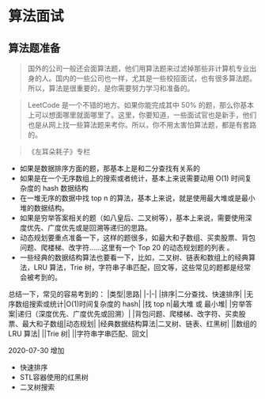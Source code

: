 # 算法面试

## 算法题准备

> 国外的公司一般还会面算法题，他们用算法题来过滤掉那些非计算机专业出身的人。国内的一些公司也一样，尤其是一些校招面试，也有很多算法题。所以，算法是很重要的，是你需要努力学习和准备的。

> LeetCode 是一个不错的地方。如果你能完成其中 50% 的题，那么你基本上可以想面哪里就面哪里了。这里，你要知道，一些面试官也是新手，他们也是从网上找一些算法题来考你。所以，你不用太害怕算法题，都是有套路的。

> 《左耳朵耗子》专栏

- 如果是数据排序方面的题，那基本上是和二分查找有关系的
- 如果是在一个无序数组上的搜索或者统计，基本上来说需要动用 O(1) 时间复杂度的 hash 数据结构
- 在一堆无序的数据中找 top n 的算法，基本上来说，就是使用最大堆或是最小堆的数据结构。
- 如果是穷举答案相关的题（如八皇后、二叉树等），基本上来说，需要使用深度优先、广度优先或是回溯等递归的思路。
- 动态规划要重点准备一下，这样的题很多，如最大和子数组、买卖股票、背包问题、爬楼梯、改字符……这里有一个 Top 20 的动态规划题的列表 。
- 一些经典的数据结构算法也要看一下，比如，二叉树、链表和数组上的经典算法，LRU 算法，Trie 树，字符串子串匹配，回文等，这些常见的题都是经常会被考到的。

总结一下，常见的容易考到的：
|类型|思路|
|-|-|
|排序|二分查找、快速排序|
|无序数组搜索或统计|O(1)时间复杂度的 hash|
|找 top n|最大堆 或 最小堆|
|穷举答案|递归（深度优先、广度优先或回溯）|
|背包问题、爬楼梯、改字符、买卖股票、最大和子数组|动态规划|
|经典数据结构算法|二叉树、链表、红黑树|
||数组的 LRU 算法|
||Trie 树|
||字符串字串匹配、回文|

2020-07-30 增加
- 快速排序
- STL容器使用的红黑树
- 二叉树搜索